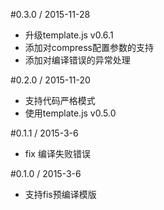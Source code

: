 #0.3.0 / 2015-11-28
- 升级template.js v0.6.1
- 添加对compress配置参数的支持
- 添加对编译错误的异常处理

#0.2.0 / 2015-11-20
- 支持代码严格模式
- 使用template.js v0.5.0

#0.1.1 / 2015-3-6
- fix 编译失败错误

#0.1.0 / 2015-3-6
- 支持fis预编译模版
